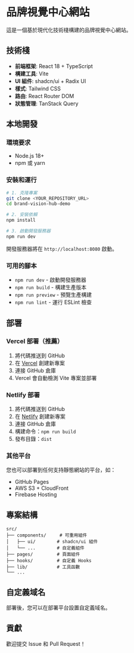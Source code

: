 # 品牌視覺中心網站

這是一個基於現代化技術棧構建的品牌視覺中心網站。

## 技術棧

- **前端框架**: React 18 + TypeScript
- **構建工具**: Vite
- **UI 組件**: shadcn/ui + Radix UI
- **樣式**: Tailwind CSS
- **路由**: React Router DOM
- **狀態管理**: TanStack Query

## 本地開發

### 環境要求

- Node.js 18+ 
- npm 或 yarn

### 安裝和運行

```bash
# 1. 克隆專案
git clone <YOUR_REPOSITORY_URL>
cd brand-vision-hub-demo

# 2. 安裝依賴
npm install

# 3. 啟動開發服務器
npm run dev
```

開發服務器將在 `http://localhost:8080` 啟動。

### 可用的腳本

- `npm run dev` - 啟動開發服務器
- `npm run build` - 構建生產版本
- `npm run preview` - 預覽生產構建
- `npm run lint` - 運行 ESLint 檢查

## 部署

### Vercel 部署（推薦）

1. 將代碼推送到 GitHub
2. 在 [Vercel](https://vercel.com) 創建新專案
3. 連接 GitHub 倉庫
4. Vercel 會自動檢測 Vite 專案並部署

### Netlify 部署

1. 將代碼推送到 GitHub
2. 在 [Netlify](https://netlify.com) 創建新專案
3. 連接 GitHub 倉庫
4. 構建命令：`npm run build`
5. 發布目錄：`dist`

### 其他平台

您也可以部署到任何支持靜態網站的平台，如：
- GitHub Pages
- AWS S3 + CloudFront
- Firebase Hosting

## 專案結構

```
src/
├── components/     # 可重用組件
│   ├── ui/        # shadcn/ui 組件
│   └── ...        # 自定義組件
├── pages/         # 頁面組件
├── hooks/         # 自定義 Hooks
├── lib/           # 工具函數
└── ...
```

## 自定義域名

部署後，您可以在部署平台設置自定義域名。

## 貢獻

歡迎提交 Issue 和 Pull Request！
